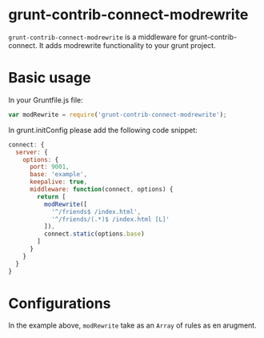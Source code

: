 grunt-contrib-connect-modrewrite
========================
`grunt-contrib-connect-modrewrite` is a middleware for grunt-contrib-connect. It adds modrewrite functionality to your grunt project.


# Basic usage
In your Gruntfile.js file:

```javascript
var modRewrite = require('grunt-contrib-connect-modrewrite');
```
In grunt.initConfig please add the following code snippet:

```javascript
connect: {
  server: {
    options: {
      port: 9001,
      base: 'example',
      keepalive: true,
      middleware: function(connect, options) {
        return [
          modRewrite([
            '^/friends$ /index.html',
            '^/friends/(.*)$ /index.html [L]'
          ]),
          connect.static(options.base)
        ]
      }
    }
  }
}
```

# Configurations
In the example above, `modRewrite` take as an `Array` of rules as en arugment.

